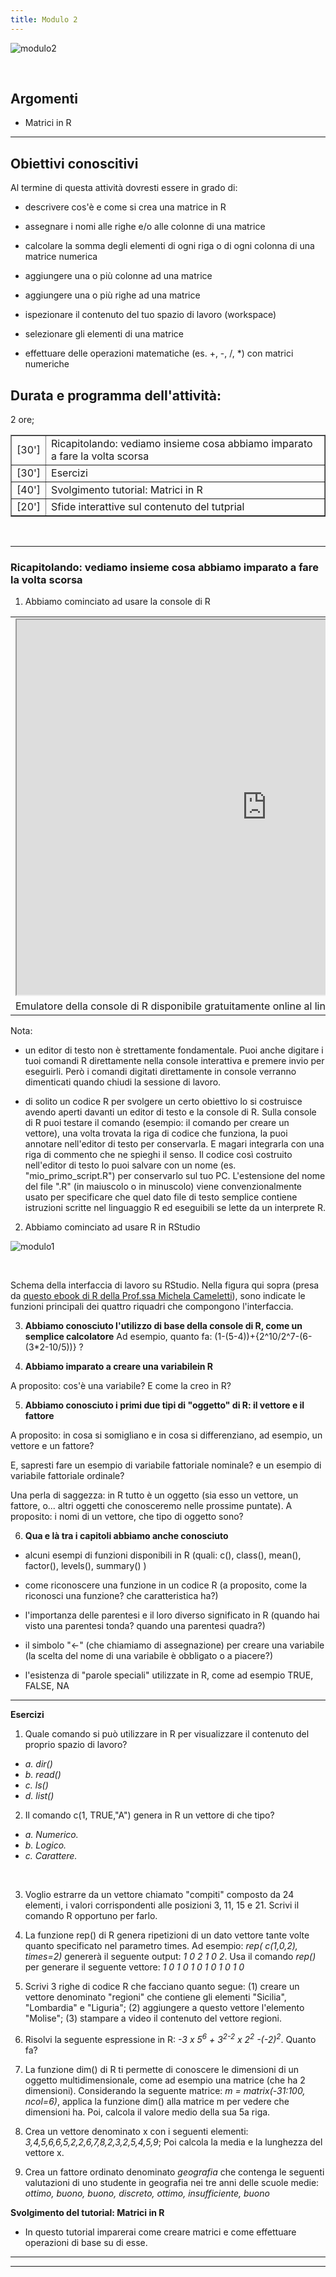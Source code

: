 ```yaml
---
title: Modulo 2
---
```


![modulo2](images/modulo2/modulo2.jpg)

<br>

## Argomenti

- Matrici in R

<hr>

## Obiettivi conoscitivi

Al termine di questa attività dovresti essere in grado di:

- descrivere cos'è e come si crea una matrice in R

- assegnare i nomi alle righe e/o alle colonne di una matrice

- calcolare la somma degli elementi di ogni riga o di ogni colonna di una matrice numerica

- aggiungere una o più colonne ad una matrice

- aggiungere una o più righe ad una matrice

- ispezionare il contenuto del tuo spazio di lavoro (workspace)

- selezionare gli elementi di una matrice

- effettuare delle operazioni matematiche (es. +, -, /, \*) con matrici numeriche


## Durata e programma dell'attività:

2 ore;

<table border="1" width="700">
	<tr>
		<td>[30']</td>
		<td>Ricapitolando: vediamo insieme cosa abbiamo imparato a fare la volta scorsa</td>
        </tr>
	<tr>
		<td>[30']</td>
		<td>Esercizi</td>
	</tr>
	<tr>
		<td>[40']</td>
		<td>Svolgimento tutorial: Matrici in R</td>		
	</tr>
	<tr>
		<td>[20']</td>
		<td>Sfide interattive sul contenuto del tutprial</td>		
	</tr>
</table>


<br>

<hr>


### Ricapitolando: vediamo insieme cosa abbiamo imparato a fare la volta scorsa

1. Abbiamo cominciato ad usare la console di R


<table>
	<tr>
		<td><iframe src="https://rdrr.io/snippets/embed/" width="800" height="600"></iframe></td>
	</tr>
	<tr>
		<td>Emulatore della console di R disponibile gratuitamente online al link: <a href="https://rdrr.io/snippets/"><(https://rdrr.io/snippets/)</a></td>
	</tr>
</table>

Nota: 

- un editor di testo non è strettamente fondamentale. Puoi anche digitare i tuoi comandi R direttamente nella console interattiva e premere invio per eseguirli. Però i comandi digitati direttamente in console verranno dimenticati quando chiudi la sessione di lavoro.

- di solito un codice R per svolgere un certo obiettivo lo si costruisce avendo aperti davanti un editor di testo e la console di R. Sulla console di R puoi testare il comando (esempio: il comando per creare un vettore), una volta trovata la riga di codice che funziona, la puoi annotare nell'editor di testo per conservarla. E magari integrarla con una riga di commento che ne spieghi il senso. Il codice così costruito nell'editor di testo lo puoi salvare con un nome (es. "mio_primo_script.R") per conservarlo sul tuo PC. L'estensione del nome del file ".R" (in maiuscolo o in minuscolo) viene convenzionalmente usato per specificare che quel dato file di testo semplice contiene istruzioni scritte nel linguaggio R ed eseguibili se lette da un interprete R.


2. Abbiamo cominciato ad usare R in RStudio

![modulo1](images/modulo2/1_rstudiopanels.jpg)

<br>

Schema della interfaccia di lavoro su RStudio. Nella figura qui sopra (presa da [questo ebook di R della Prof.ssa Michela Cameletti](https://bookdown.org/michela_cameletti/sapf2021_rlab_appunti/intro.html)), sono indicate le funzioni principali dei quattro riquadri che compongono l'interfaccia.




3. **Abbiamo conosciuto l'utilizzo di base della console di R, come un semplice calcolatore**
Ad esempio, quanto fa: (1-(5-4))+\{2^10/2^7-(6-(3\*2-10\/5))\}  ?

4. **Abbiamo imparato a creare una variabilein R**

A proposito: cos'è una variabile? E come la creo in R?

5. **Abbiamo conosciuto i primi due tipi di "oggetto" di R: il vettore e il fattore**

A proposito: in cosa si somigliano e in cosa si differenziano, ad esempio, un vettore e un fattore?

E, sapresti fare un esempio di variabile fattoriale nominale? e un esempio di variabile fattoriale ordinale?

Una perla di saggezza: in R tutto è un oggetto (sia esso un vettore, un fattore, o... altri oggetti che conosceremo nelle prossime puntate). A proposito: i nomi di un vettore, che tipo di oggetto sono?

6. **Qua e là tra i capitoli abbiamo anche conosciuto**

- alcuni esempi di funzioni disponibili in R (quali: c(), class(), mean(), factor(), levels(), summary() )

- come riconoscere una funzione in un codice R (a proposito, come la riconosci una funzione? che caratteristica ha?)

- l'importanza delle parentesi e il loro diverso significato in R (quando hai visto una parentesi tonda? quando una parentesi quadra?)

- il simbolo "<-" (che chiamiamo di assegnazione) per creare una variabile (la scelta del nome di una variabile è obbligato o a piacere?)

- l'esistenza di "parole speciali" utilizzate in R, come ad esempio TRUE, FALSE, NA

<hr>



**Esercizi**
<br>

1. Quale comando si può utilizzare in R per visualizzare il contenuto del proprio spazio di lavoro?

- *a. dir()*
- *b. read()*
- *c. ls()*
- *d. list()*


2. Il comando  c(1, TRUE,"A") genera in R un vettore di che tipo?

- *a. Numerico.*
- *b. Logico.* 
- *c. Carattere.*

<br>

3. Voglio estrarre da un vettore chiamato "compiti" composto da 24 elementi, i valori corrispondenti alle posizioni 3, 11, 15 e 21. Scrivi il comando R opportuno per farlo.

4. La funzione rep() di R genera ripetizioni di un dato vettore tante volte quanto specificato nel parametro times. Ad esempio: *rep( c(1,0,2), times=2)* genererà il seguente output:  *1 0 2 1 0 2*. Usa il comando *rep()* per generare il seguente vettore: *1 0 1 0 1 0 1 0 1 0 1 0*

5. Scrivi 3 righe di codice R che facciano quanto segue: (1) creare un vettore denominato "regioni" che contiene gli elementi "Sicilia", "Lombardia" e "Liguria"; (2) aggiungere a questo vettore l'elemento "Molise"; (3) stampare a video il contenuto del vettore regioni. 

6. Risolvi la seguente espressione in R: *-3 x 5<sup>6</sup> + 3<sup>2-2</sup> x 2<sup>2</sup> -(-2)<sup>2</sup>*. Quanto fa?

7. La funzione dim() di R ti permette di conoscere le dimensioni di un oggetto multidimensionale, come ad esempio una matrice (che ha 2 dimensioni). Considerando la seguente matrice: *m = matrix(-31:100, ncol=6)*, applica la funzione dim() alla matrice m per vedere che dimensioni ha. Poi, calcola il valore medio della sua 5a riga.

8. Crea un vettore denominato x con i seguenti elementi: *3,4,5,6,6,5,2,2,6,7,8,2,3,2,5,4,5,9*; Poi calcola la media e la lunghezza del vettore x.

9. Crea un fattore ordinato denominato *geografia* che contenga le seguenti valutazioni di uno studente in geografia nei tre anni delle scuole medie: *ottimo, buono, buono, discreto, ottimo, insufficiente, buono*



**Svolgimento del tutorial: Matrici in R**


- In questo tutorial imparerai come creare matrici e come effettuare operazioni di base su di esse. 

<hr>


<hr>

